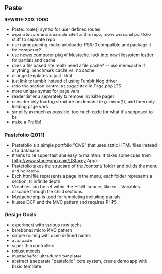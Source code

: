 ## Paste

**REWRITE 2013 TODO:**

- Paste::route() syntax for user defined routes
- separate core and a sample site for this repo, move personal portfolio stuff to separate repo
- use namespacing, make autoloader PSR-0 compatible and package it for composer?
- use newer composer pkg of Mustache. look into new filesystem loader for partials and cache
- does a file based site really need a file cache? -- use memcache if anything. benchmark cache vs. no cache
- change templates to just .html
- just link to tumblr instead of using Tumblr blog driver
- redo the section control as suggested in Page.php L75
- more unique syntax for page vars
- render $menu separately to remove invisible pages
- consider only loading structure on demand (e.g. menu()), and then only loading page vars
- simplify as much as possible. too much code for what it's supposed to be
- make a Pre lib!



### Pastefolio (2011)

- Pastefolio is a simple portfolio "CMS" that uses static HTML files instead of a database.
- It aims to be super fast and easy to maintain. It takes some cues from [http://www.staceyapp.com/](Stacey App).
- Pastefolio takes the structure of the /content/ folder and builds the menu and heirarchy. 
- Each html file represents a page in the menu, each folder represents a section, to infinite depth.
- Variables can be set within the HTML source, like so: <!-- template: master -->. Variables cascade through the child sections.
- Mustache.php is used for templating including partials.
- It uses OOP and the MVC pattern and requires PHP5.

### Design Goals

* experiment with various new techs
* barebones micro MVC pattern
* simple routing with user-defined routes
* autoloader
* super thin controllers
* robust models
* mustache for ultra dumb templates
* abstract a separate "pastefolio" core system, create demo app with basic template